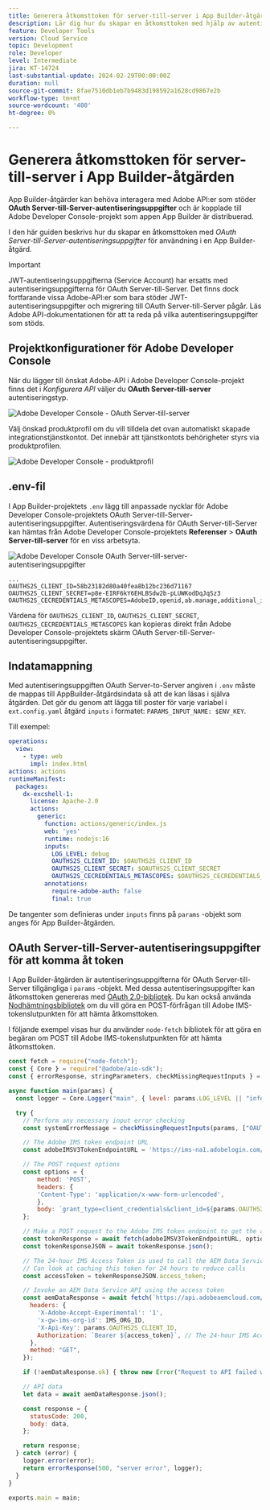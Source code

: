 ```yaml
---
title: Generera åtkomsttoken för server-till-server i App Builder-åtgärden
description: Lär dig hur du skapar en åtkomsttoken med hjälp av autentiseringsuppgifter för OAuth Server-till-Server som kan användas i en App Builder-åtgärd.
feature: Developer Tools
version: Cloud Service
topic: Development
role: Developer
level: Intermediate
jira: KT-14724
last-substantial-update: 2024-02-29T00:00:00Z
duration: null
source-git-commit: 8fae7510db1eb7b9483d198592a1628cd9867e2b
workflow-type: tm+mt
source-wordcount: '400'
ht-degree: 0%

---
```


# Generera åtkomsttoken för server-till-server i App Builder-åtgärden

App Builder-åtgärder kan behöva interagera med Adobe API:er som stöder **OAuth Server-till-Server-autentiseringsuppgifter** och är kopplade till Adobe Developer Console-projekt som appen App Builder är distribuerad.

I den här guiden beskrivs hur du skapar en åtkomsttoken med _OAuth Server-till-Server-autentiseringsuppgifter_ för användning i en App Builder-åtgärd.

>[!IMPORTANT]
>
> JWT-autentiseringsuppgifterna (Service Account) har ersatts med autentiseringsuppgifterna för OAuth Server-till-Server. Det finns dock fortfarande vissa Adobe-API:er som bara stöder JWT-autentiseringsuppgifter och migrering till OAuth Server-till-Server pågår. Läs Adobe API-dokumentationen för att ta reda på vilka autentiseringsuppgifter som stöds.

## Projektkonfigurationer för Adobe Developer Console

När du lägger till önskat Adobe-API i Adobe Developer Console-projekt finns det i _Konfigurera API_ väljer du **OAuth Server-till-server** autentiseringstyp.

![Adobe Developer Console - OAuth Server-till-server](./assets/s2s-auth/oauth-server-to-server.png)

Välj önskad produktprofil om du vill tilldela det ovan automatiskt skapade integrationstjänstkontot. Det innebär att tjänstkontots behörigheter styrs via produktprofilen.

![Adobe Developer Console - produktprofil](./assets/s2s-auth/select-product-profile.png)

## .env-fil

I App Builder-projektets `.env` lägg till anpassade nycklar för Adobe Developer Console-projektets OAuth Server-till-Server-autentiseringsuppgifter. Autentiseringsvärdena för OAuth Server-till-Server kan hämtas från Adobe Developer Console-projektets __Referenser__ > __OAuth Server-till-server__ för en viss arbetsyta.

![Adobe Developer Console OAuth Server-till-server-autentiseringsuppgifter](./assets/s2s-auth/oauth-server-to-server-credentials.png)

```
...
OAUTHS2S_CLIENT_ID=58b23182d80a40fea8b12bc236d71167
OAUTHS2S_CLIENT_SECRET=p8e-EIRF6kY6EHLBSdw2b-pLUWKodDqJqSz3
OAUTHS2S_CECREDENTIALS_METASCOPES=AdobeID,openid,ab.manage,additional_info.projectedProductContext,read_organizations,read_profile,account_cluster.read
```

Värdena för `OAUTHS2S_CLIENT_ID`, `OAUTHS2S_CLIENT_SECRET`, `OAUTHS2S_CECREDENTIALS_METASCOPES` kan kopieras direkt från Adobe Developer Console-projektets skärm OAuth Server-till-Server-autentiseringsuppgifter.

## Indatamappning

Med autentiseringsuppgiften OAuth Server-to-Server angiven i `.env` måste de mappas till AppBuilder-åtgärdsindata så att de kan läsas i själva åtgärden. Det gör du genom att lägga till poster för varje variabel i `ext.config.yaml` åtgärd `inputs` i formatet: `PARAMS_INPUT_NAME: $ENV_KEY`.

Till exempel:

```yaml
operations:
  view:
    - type: web
      impl: index.html
actions: actions
runtimeManifest:
  packages:
    dx-excshell-1:
      license: Apache-2.0
      actions:
        generic:
          function: actions/generic/index.js
          web: 'yes'
          runtime: nodejs:16
          inputs:
            LOG_LEVEL: debug
            OAUTHS2S_CLIENT_ID: $OAUTHS2S_CLIENT_ID
            OAUTHS2S_CLIENT_SECRET: $OAUTHS2S_CLIENT_SECRET
            OAUTHS2S_CECREDENTIALS_METASCOPES: $OAUTHS2S_CECREDENTIALS_METASCOPES
          annotations:
            require-adobe-auth: false
            final: true
```

De tangenter som definieras under `inputs` finns på `params` -objekt som anges för App Builder-åtgärden.

## OAuth Server-till-Server-autentiseringsuppgifter för att komma åt token

I App Builder-åtgärden är autentiseringsuppgifterna för OAuth Server-till-Server tillgängliga i `params` -objekt. Med dessa autentiseringsuppgifter kan åtkomsttoken genereras med [OAuth 2.0-bibliotek](https://oauth.net/code/). Du kan också använda [Nodhämtningsbibliotek](https://www.npmjs.com/package/node-fetch) om du vill göra en POST-förfrågan till Adobe IMS-tokenslutpunkten för att hämta åtkomsttoken.

I följande exempel visas hur du använder `node-fetch` bibliotek för att göra en begäran om POST till Adobe IMS-tokenslutpunkten för att hämta åtkomsttoken.

```javascript
const fetch = require("node-fetch");
const { Core } = require("@adobe/aio-sdk");
const { errorResponse, stringParameters, checkMissingRequestInputs } = require("../utils");

async function main(params) {
  const logger = Core.Logger("main", { level: params.LOG_LEVEL || "info" });

  try {
    // Perform any necessary input error checking
    const systemErrorMessage = checkMissingRequestInputs(params, ["OAUTHS2S_CLIENT_ID", "OAUTHS2S_CLIENT_SECRET", "OAUTHS2S_CECREDENTIALS_METASCOPES"], []);

    // The Adobe IMS token endpoint URL
    const adobeIMSV3TokenEndpointURL = 'https://ims-na1.adobelogin.com/ims/token/v3';

    // The POST request options
    const options = {
        method: 'POST',
        headers: {
        'Content-Type': 'application/x-www-form-urlencoded',
        },
        body: `grant_type=client_credentials&client_id=${params.OAUTHS2S_CLIENT_ID}&client_secret=${params.OAUTHS2S_CLIENT_SECRET}&scope=${params.OAUTHS2S_CECREDENTIALS_METASCOPES}`,
    };

    // Make a POST request to the Adobe IMS token endpoint to get the access token
    const tokenResponse = await fetch(adobeIMSV3TokenEndpointURL, options);
    const tokenResponseJSON = await tokenResponse.json();

    // The 24-hour IMS Access Token is used to call the AEM Data Service API
    // Can look at caching this token for 24 hours to reduce calls
    const accessToken = tokenResponseJSON.access_token;

    // Invoke an AEM Data Service API using the access token
    const aemDataResponse = await fetch(`https://api.adobeaemcloud.com/adobe/stats/statistics/contentRequestsQuota?imsOrgId=${IMS_ORG_ID}&current=true`, {
      headers: {
        'X-Adobe-Accept-Experimental': '1',
        'x-gw-ims-org-id': IMS_ORG_ID,
        'X-Api-Key': params.OAUTHS2S_CLIENT_ID,
        Authorization: `Bearer ${access_token}`, // The 24-hour IMS Access Token
      },
      method: "GET",
    });

    if (!aemDataResponse.ok) { throw new Error("Request to API failed with status code " + aemDataResponse.status);}

    // API data
    let data = await aemDataResponse.json();

    const response = {
      statusCode: 200,
      body: data,
    };

    return response;
  } catch (error) {
    logger.error(error);
    return errorResponse(500, "server error", logger);
  }
}

exports.main = main;
```
